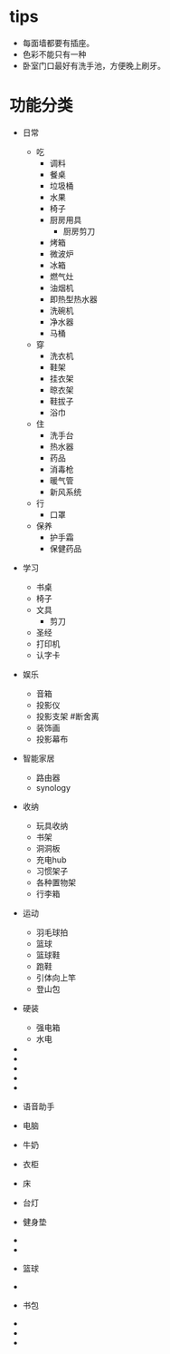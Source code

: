 # tips
- 每面墙都要有插座。
- 色彩不能只有一种
- 卧室门口最好有洗手池，方便晚上刷牙。

# 功能分类
- 日常
	- 吃
		- 调料
		- 餐桌
		- 垃圾桶
		- 水果
		- 椅子
		- 厨房用具
			- 厨房剪刀
		- 烤箱
		- 微波炉
		- 冰箱
		- 燃气灶
		- 油烟机
		- 即热型热水器
		- 洗碗机
		- 净水器
		- 马桶
	- 穿
		- 洗衣机
		- 鞋架
		- 挂衣架
		- 晾衣架
		- 鞋拔子
		- 浴巾
	- 住
		- 洗手台
		- 热水器
		- 药品
		- 消毒枪
		- 暖气管
		- 新风系统
	- 行
		- 口罩
	- 保养
		- 护手霜
		- 保健药品

- 学习
	- 书桌
	- 椅子
	- 文具
		- 剪刀
	- 圣经
	- 打印机
	- 认字卡
- 娱乐
	- 音箱
	- 投影仪
	- 投影支架 #断舍离
	- 装饰画
	- 投影幕布
- 智能家居
	- 路由器
	- synology
- 收纳
	- 玩具收纳
	- 书架
	- 洞洞板
	- 充电hub
	- 习惯架子
	- 各种置物架
	- 行李箱
- 运动
	- 羽毛球拍
	- 篮球
	- 篮球鞋
	- 跑鞋
	- 引体向上竿
	- 登山包
- 硬装
	- 强电箱
	- 水电
- 
- 
- 
- 
- 
- 语音助手
- 电脑
- 牛奶
- 衣柜
- 床
- 台灯
- 健身垫
- 
- 
- 篮球
- 
- 书包
- 
- 
- 